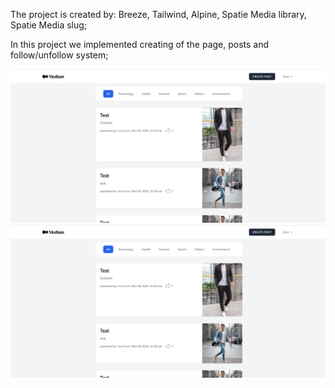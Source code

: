 The project is created by: Breeze, Tailwind, Alpine, Spatie Media library, Spatie Media slug;

In this project we implemented creating of the page, posts and follow/unfollow system;

![MainPage](image1.png)
![MainPage](image1.png)

